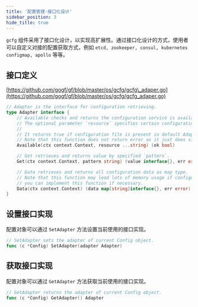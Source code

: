 ```yaml
---
title: '配置管理-接口化设计'
sidebar_position: 3
hide_title: true
---
```


`gcfg` 组件采用了接口化设计，以实现高扩展性。通过接口化设计的方式，使用者可以自定义对接的配置获取方式，例如 `etcd, zookeeper, consul, kubernetes configmap, apollo` 等等。

## 接口定义

[https://github.com/gogf/gf/blob/master/os/gcfg/gcfg\_adaper.go](https://github.com/gogf/gf/blob/master/os/gcfg/gcfg_adaper.go)

```go
// Adapter is the interface for configuration retrieving.
type Adapter interface {
	// Available checks and returns the configuration service is available.
	// The optional parameter `resource` specifies certain configuration resource.
	//
	// It returns true if configuration file is present in default AdapterFile, or else false.
	// Note that this function does not return error as it just does simply check for backend configuration service.
	Available(ctx context.Context, resource ...string) (ok bool)

	// Get retrieves and returns value by specified `pattern`.
	Get(ctx context.Context, pattern string) (value interface{}, err error)

	// Data retrieves and returns all configuration data as map type.
	// Note that this function may lead lots of memory usage if configuration data is too large,
	// you can implement this function if necessary.
	Data(ctx context.Context) (data map[string]interface{}, err error)
}
```

## 设置接口实现

配置对象可以通过 `SetAdapter` 方法设置当前使用的接口实现。

```go
// SetAdapter sets the adapter of current Config object.
func (c *Config) SetAdapter(adapter Adapter)
```

## 获取接口实现

配置对象可以通过 `GetAdapter` 方法获取当前使用的接口实现。

```go
// GetAdapter returns the adapter of current Config object.
func (c *Config) GetAdapter() Adapter
```
